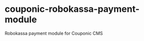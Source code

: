couponic-robokassa-payment-module
=================================

Robokassa payment module for Couponic CMS
